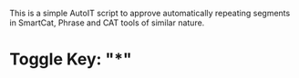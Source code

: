 This is a simple AutoIT script to approve automatically repeating segments in SmartCat, Phrase and CAT tools of similar nature.

# Toggle Key: "*"
